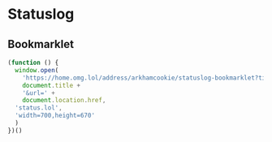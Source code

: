 # Statuslog

## Bookmarklet

```JavaScript
(function () {
  window.open(
    'https://home.omg.lol/address/arkhamcookie/statuslog-bookmarklet?title=' +
    document.title +
    '&url=' +
    document.location.href,
  'status.lol',
  'width=700,height=670'
  )
})()
```
